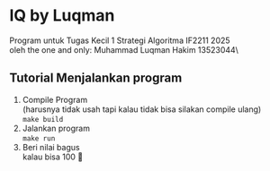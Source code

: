 # IQ by Luqman
Program untuk Tugas Kecil 1 Strategi Algoritma IF2211 2025\
oleh the one and only: Muhammad Luqman Hakim 13523044\

## Tutorial Menjalankan program
1. Compile Program\
(harusnya tidak usah tapi kalau tidak bisa silakan compile ulang)\
```make build```
2. Jalankan program\
```make run```
3. Beri nilai bagus\
kalau bisa 100 :pray:
